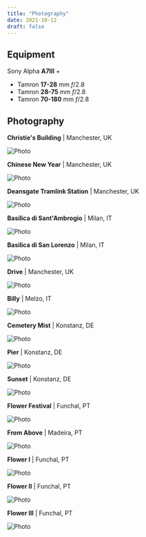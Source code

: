 ```yaml
---
title: "Photography"
date: 2021-10-12
draft: false
---
```


## Equipment

Sony Alpha __A7III__ +
* Tamron __17-28__ mm _f_/2.8 
* Tamron __28-75__ mm _f_/2.8 
* Tamron __70-180__ mm _f_/2.8

## Photography 

__Christie's Building__ | Manchester, UK

![Photo](/img/photos/DSC00488.jpg)

__Chinese New Year__ | Manchester, UK

![Photo](/img/photos/DSC01080-Enhanced.jpg)

__Deansgate Tramlink Station__ | Manchester, UK

![Photo](/img/photos/DSC03034-Enhanced.jpg)

__Basilica di Sant'Ambrogio__ | Milan, IT

![Photo](/img/photos/DSC04047-Enhanced.jpg)

__Basilica di San Lorenzo__ | Milan, IT

![Photo](/img/photos/DSC04055.jpg)

__Drive__ | Manchester, UK

![Photo](/img/photos/DSC04651-2.jpg)

__Billy__ | Melzo, IT

![Photo](/img/photos/DSC05010.jpg)

__Cemetery Mist__ | Konstanz, DE

![Photo](/img/photos/DSC05181.jpg)

__Pier__ | Konstanz, DE

![Photo](/img/photos/DSC05577.jpg)

__Sunset__ | Konstanz, DE

![Photo](/img/photos/DSC05912-Enhanced.jpg)

__Flower Festival__ | Funchal, PT

![Photo](/img/photos/DSC06008.jpg)

__From Above__ | Madeira, PT

![Photo](/img/photos/DSC06029.jpg)

__Flower I__ | Funchal, PT

![Photo](/img/photos/DSC06064.jpg)

__Flower II__ | Funchal, PT

![Photo](/img/photos/DSC06071.jpg)

__Flower III__ | Funchal, PT

![Photo](/img/photos/DSC06066.jpg)